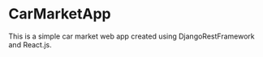 # CarMarketApp

This is a simple car market web app created using DjangoRestFramework and React.js.
